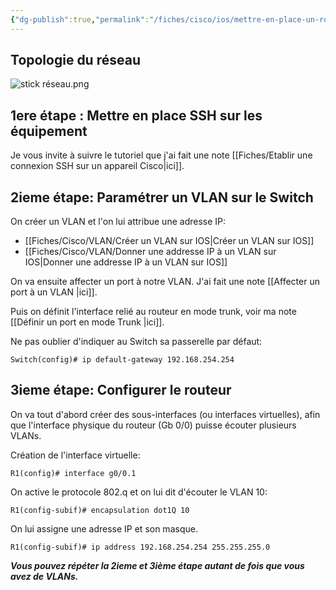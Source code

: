 ```yaml
---
{"dg-publish":true,"permalink":"/fiches/cisco/ios/mettre-en-place-un-routage-on-a-stick/"}
---
```



## Topologie du réseau ##

![stick réseau.png](/img/user/Images/stick%20r%C3%A9seau.png)

## 1ere étape : Mettre en place SSH sur les équipement

Je vous invite à suivre le tutoriel que j'ai fait une note [[Fiches/Etablir une connexion SSH sur un appareil Cisco\|ici]].

## 2ieme étape: Paramétrer un VLAN sur le Switch 

On créer un VLAN et l'on lui attribue une adresse IP: 

- [[Fiches/Cisco/VLAN/Créer un VLAN sur IOS\|Créer un VLAN sur IOS]]
- [[Fiches/Cisco/VLAN/Donner une addresse IP à un VLAN sur IOS\|Donner une addresse IP à un VLAN sur IOS]]

On va ensuite affecter un port à notre VLAN. J'ai fait une note [[Affecter un port à un VLAN \|ici]]. 

Puis on définit l'interface relié au routeur en mode trunk, voir ma note [[Définir un port en mode Trunk \|ici]].

Ne pas oublier d'indiquer au Switch sa passerelle par défaut: 

 ````
 Switch(config)# ip default-gateway 192.168.254.254
````


## 3ieme étape: Configurer le routeur

On va tout d'abord créer des sous-interfaces (ou interfaces virtuelles), afin que l'interface physique du routeur (Gb 0/0) puisse écouter plusieurs VLANs. 

Création de l'interface virtuelle:
```
R1(config)# interface g0/0.1 
```

On active le protocole 802.q et on lui dit d'écouter le VLAN 10:
```
R1(config-subif)# encapsulation dot1Q 10
```

On lui assigne une adresse IP et son masque. 
```
R1(config-subif)# ip address 192.168.254.254 255.255.255.0
```


***Vous pouvez répéter la 2ieme et 3ième étape autant de fois que vous avez de VLANs.***








